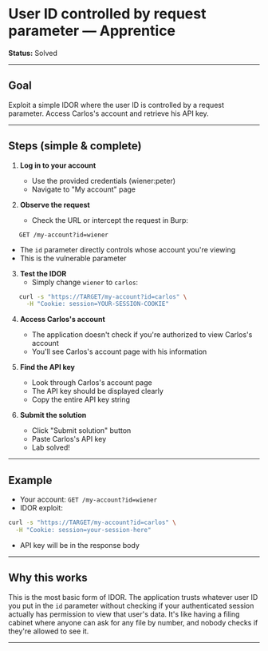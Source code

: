 # User ID controlled by request parameter — Apprentice

**Status:** Solved

---

## Goal

Exploit a simple IDOR where the user ID is controlled by a request parameter. Access Carlos's account and retrieve his API key.

---

## Steps (simple & complete)

1. **Log in to your account**
   - Use the provided credentials (wiener:peter)
   - Navigate to "My account" page

2. **Observe the request**
   - Check the URL or intercept the request in Burp:
```
   GET /my-account?id=wiener
```
   - The `id` parameter directly controls whose account you're viewing
   - This is the vulnerable parameter

3. **Test the IDOR**
   - Simply change `wiener` to `carlos`:
```bash
   curl -s "https://TARGET/my-account?id=carlos" \
     -H "Cookie: session=YOUR-SESSION-COOKIE"
```

4. **Access Carlos's account**
   - The application doesn't check if you're authorized to view Carlos's account
   - You'll see Carlos's account page with his information

5. **Find the API key**
   - Look through Carlos's account page
   - The API key should be displayed clearly
   - Copy the entire API key string

6. **Submit the solution**
   - Click "Submit solution" button
   - Paste Carlos's API key
   - Lab solved!

---

## Example

- Your account: `GET /my-account?id=wiener`
- IDOR exploit:
```bash
curl -s "https://TARGET/my-account?id=carlos" \
  -H "Cookie: session=your-session-here"
```
- API key will be in the response body

---

## Why this works

This is the most basic form of IDOR. The application trusts whatever user ID you put in the `id` parameter without checking if your authenticated session actually has permission to view that user's data. It's like having a filing cabinet where anyone can ask for any file by number, and nobody checks if they're allowed to see it.

---

